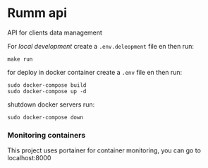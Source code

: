 # Rumm api

API for clients data management

For *local development* create  a `.env.deleopment` file en then run:

```shell
make run
```

for deploy in docker container create a `.env` file en then run:

```shell
sudo docker-compose build
sudo docker-compose up -d
```

shutdown docker servers run:

```shell
sudo docker-compose down
```

### Monitoring containers

This project uses portainer for container monitoring, you can go to localhost:8000



